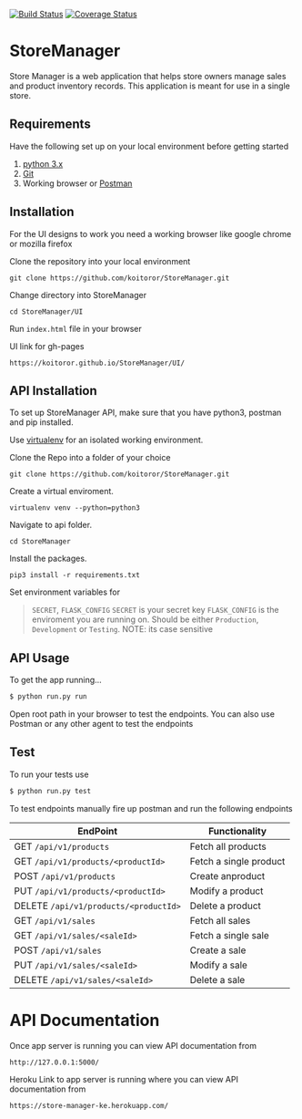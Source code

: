 [![Build Status](https://travis-ci.com/koitoror/StoreManager.svg?branch=ft-api-endpoints-v1-161242038)](https://travis-ci.org/koitoror/StoreManager)
[![Coverage Status](https://coveralls.io/repos/github/koitoror/StoreManager/badge.svg?branch=ft-api-endpoints-v1-161242038)](https://coveralls.io/github/koitoror/StoreManager?branch=ft-api-endpoints-v1-161242038)

# StoreManager
Store Manager is a web application that helps store owners manage sales and product inventory records. This application is meant for use in a single store.

## Requirements
Have the following set up on your local environment before getting started

1. [python 3.x](https://www.python.org/downloads/)
2. [Git](https://git-scm.com)
3. Working browser or [Postman](https://chrome.google.com/webstore/detail/postman/fhbjgbiflinjbdggehcddcbncdddomop?utm_source=chrome-app-launcher-info-dialog)

## Installation
For the UI designs to work you need a working browser like google chrome or mozilla firefox

Clone the repository into your local environment

```
git clone https://github.com/koitoror/StoreManager.git
```

Change directory into StoreManager
```
cd StoreManager/UI
```

Run `index.html` file in your browser

UI link for gh-pages

```
https://koitoror.github.io/StoreManager/UI/
```

## API Installation
To set up StoreManager API, make sure that you have python3, postman and pip installed.

Use [virtualenv](http://www.pythonforbeginners.com/basics/how-to-use-python-virtualenv) for an isolated working environment.

Clone the Repo into a folder of your choice
```
git clone https://github.com/koitoror/StoreManager.git
```

Create a virtual enviroment.
```
virtualenv venv --python=python3
```

Navigate to api folder.
```
cd StoreManager
```

Install the packages.
```
pip3 install -r requirements.txt
```

Set environment variables for 
>`SECRET`,
>`FLASK_CONFIG`
> `SECRET` is your secret key
> `FLASK_CONFIG` is the enviroment you are running on. Should be either `Production`, `Development` or `Testing`. NOTE: its case sensitive


## API Usage

To get the app running...

```bash
$ python run.py run
```

Open root path in your browser to test the endpoints. 
You can also use Postman or any other agent to test the endpoints

## Test

To run your tests use

```bash
$ python run.py test
```

To test endpoints manually fire up postman and run the following endpoints

**EndPoint** | **Functionality**
--- | ---
GET  `/api/v1/products` | Fetch all products
GET  `/api/v1/products/<productId>` | Fetch a single product 
POST  `/api/v1/products` | Create anproduct
PUT  `/api/v1/products/<productId>` | Modify a product
DELETE  `/api/v1/products/<productId>` | Delete a product
GET  `/api/v1/sales` | Fetch all sales
GET  `/api/v1/sales/<saleId>` | Fetch a single sale 
POST  `/api/v1/sales` | Create a sale
PUT  `/api/v1/sales/<saleId>` | Modify a sale
DELETE  `/api/v1/sales/<saleId>` | Delete a sale


# API Documentation
Once app server is running you can view API documentation from
```
http://127.0.0.1:5000/
```

Heroku Link to app server is running where you can view API documentation from
```
https://store-manager-ke.herokuapp.com/
```

